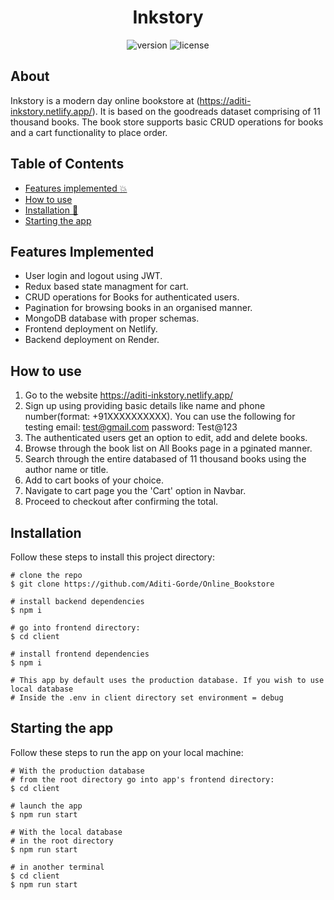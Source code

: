 <h1 align="center"> Inkstory </h1>

<div align="center" text-align="center">
  
![version](https://img.shields.io/badge/version-1.0.0-blue.svg) ![license](https://img.shields.io/badge/license-MIT-brightgreen)
  
</div>
  
## About
Inkstory is a modern day online bookstore at (https://aditi-inkstory.netlify.app/). It is based on the goodreads dataset comprising of 11 thousand books. The book store supports basic CRUD operations for books and a cart functionality to place order.

## Table of Contents
- [Features implemented :boom:](#features-implemented)
- [How to use](#how-to-use)
- [Installation 🐣](#installation)
- [Starting the app](#starting-the-app)

## Features Implemented
- User login and logout using JWT.
- Redux based state managment for cart.
- CRUD operations for Books for authenticated users.
- Pagination for browsing books in an organised manner.
- MongoDB database with proper schemas.
- Frontend deployment on Netlify.
- Backend deployment on Render.

## How to use
1. Go to the website https://aditi-inkstory.netlify.app/
2. Sign up using providing basic details like name and phone number(format: +91XXXXXXXXXX).
You can use the following for testing email: test@gmail.com password: Test@123 
3. The authenticated users get an option to edit, add and delete books.
4. Browse through the book list on All Books page in a pginated manner.
5. Search through the entire databased of 11 thousand books using the author name or title.
6. Add to cart books of your choice.
7. Navigate to cart page you the 'Cart' option in Navbar.
8. Proceed to checkout after confirming the total.

## Installation

Follow these steps to install this project directory:

```
# clone the repo
$ git clone https://github.com/Aditi-Gorde/Online_Bookstore

# install backend dependencies
$ npm i

# go into frontend directory:
$ cd client

# install frontend dependencies
$ npm i

# This app by default uses the production database. If you wish to use local database
# Inside the .env in client directory set environment = debug

```

## Starting the app

Follow these steps to run the app on your local machine:

```
# With the production database
# from the root directory go into app's frontend directory:
$ cd client
  
# launch the app
$ npm run start

# With the local database
# in the root directory
$ npm run start

# in another terminal
$ cd client
$ npm run start

```
